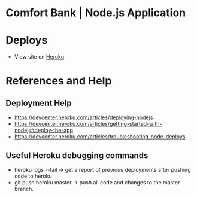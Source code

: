 # Comfort Bank | Node.js Application

# Deploys
 - View site on [Heroku](https://blooming-forest-34133.herokuapp.com/)

# References and Help

## Deployment Help
 - https://devcenter.heroku.com/articles/deploying-nodejs
 - https://devcenter.heroku.com/articles/getting-started-with-nodejs#deploy-the-app
 - https://devcenter.heroku.com/articles/troubleshooting-node-deploys

## Useful Heroku debugging commands
 - heroku logs --tail -> get a report of previous deployments after pushing code to heroku
 - git push heroku master -> push all code and changes to the master branch.

